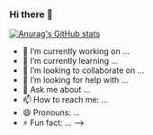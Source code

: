 ### Hi there 👋



[![Anurag's GitHub stats](https://github-readme-stats.vercel.app/api?https://github.com/wesleyalmeidasilva=anuraghazra)](https://github.com/anuraghazra/github-readme-stats)








- 🔭 I’m currently working on ...
- 🌱 I’m currently learning ...
- 👯 I’m looking to collaborate on ...
- 🤔 I’m looking for help with ...
- 💬 Ask me about ...
- 📫 How to reach me: ...
- 😄 Pronouns: ...
- ⚡ Fun fact: ...
-->
